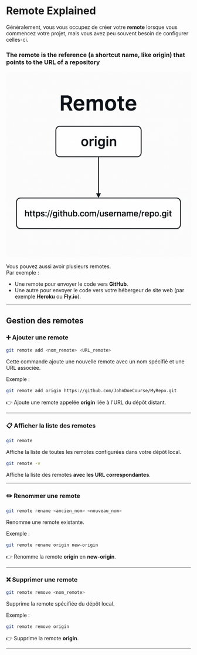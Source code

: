 # Remote Explained

Généralement, vous vous occupez de créer votre **remote** lorsque vous commencez votre projet, mais vous avez peu souvent besoin de configurer celles-ci.

### The remote is the reference (a shortcut name, like origin) that points to the URL of a repository

![alt text](image-1.png)


Vous pouvez aussi avoir plusieurs remotes.  
Par exemple :
- Une remote pour envoyer le code vers **GitHub**.
- Une autre pour envoyer le code vers votre hébergeur de site web (par exemple **Heroku** ou **Fly.io**).

---

## Gestion des remotes

### ➕ Ajouter une remote
```bash
git remote add <nom_remote> <URL_remote>
```
Cette commande ajoute une nouvelle remote avec un nom spécifié et une URL associée.  

Exemple :
```bash
git remote add origin https://github.com/JohnDoeCourse/MyRepo.git
```
👉 Ajoute une remote appelée **origin** liée à l'URL du dépôt distant.

---

### 📋 Afficher la liste des remotes
```bash
git remote
```
Affiche la liste de toutes les remotes configurées dans votre dépôt local.  

```bash
git remote -v
```
Affiche la liste des remotes **avec les URL correspondantes**.

---

### ✏️ Renommer une remote
```bash
git remote rename <ancien_nom> <nouveau_nom>
```
Renomme une remote existante.  

Exemple :
```bash
git remote rename origin new-origin
```
👉 Renomme la remote **origin** en **new-origin**.

---

### ❌ Supprimer une remote
```bash
git remote remove <nom_remote>
```
Supprime la remote spécifiée du dépôt local.  

Exemple :
```bash
git remote remove origin
```
👉 Supprime la remote **origin**.

---
